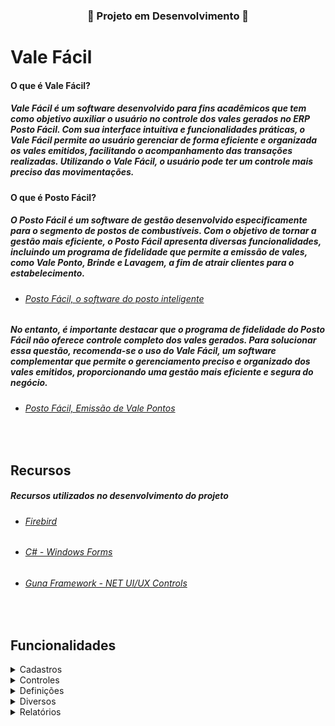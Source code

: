<div align="Center">

### 🚧 Projeto em Desenvolvimento 🚧

</div>

# Vale Fácil

#### O que é Vale Fácil?

##### Vale Fácil é um software desenvolvido para fins acadêmicos que tem como objetivo auxiliar o usuário no controle dos vales gerados no ERP Posto Fácil. Com sua interface intuitiva e funcionalidades práticas, o Vale Fácil permite ao usuário gerenciar de forma eficiente e organizada os vales emitidos, facilitando o acompanhamento das transações realizadas. Utilizando o Vale Fácil, o usuário pode ter um controle mais preciso das movimentações.

#### O que é Posto Fácil?

##### O Posto Fácil é um software de gestão desenvolvido especificamente para o segmento de postos de combustíveis. Com o objetivo de tornar a gestão mais eficiente, o Posto Fácil apresenta diversas funcionalidades, incluindo um programa de fidelidade que permite a emissão de vales, como Vale Ponto, Brinde e Lavagem, a fim de atrair clientes para o estabelecimento.

- ###### [Posto Fácil, o software do posto inteligente](https://youtu.be/dIkYSVDhDxo)

##### No entanto, é importante destacar que o programa de fidelidade do Posto Fácil não oferece controle completo dos vales gerados. Para solucionar essa questão, recomenda-se o uso do Vale Fácil, um software complementar que permite o gerenciamento preciso e organizado dos vales emitidos, proporcionando uma gestão mais eficiente e segura do negócio.

- ###### [Posto Fácil, Emissão de Vale Pontos](https://share.linx.com.br/pages/viewpage.action?pageId=27131284)

<br>

## Recursos   
      
##### Recursos utilizados no desenvolvimento do projeto

- ###### [Firebird](https://www.firebirdsql.org/en/documentation/)
- ###### [C# - Windows Forms](https://docs.microsoft.com/pt-br/dotnet/csharp/)
- ###### [Guna Framework - NET UI/UX Controls](https://gunaui.com/)

<br>

## Funcionalidades

<details> <summary> Cadastros </summary>

- [ ] Cadastro de Produtos
- [ ] Cadastro de Usuários

</details>

<details> <summary> Controles </summary>

 - [x] Movimento Geral
      - [x] Consulta do movimento geral que foi gerado na/nas empresas.
 - [ ] Resgate de Pontos
      - [ ] Resgate de produtos com base nos pontos gerados.
 - [ ] Promo Tenda
      - [ ] Sorteio de clientes com base no CPF.

</details>


<details> <summary> Definições </summary>

- [ ] Definições de Email

</details>

<details> <summary> Diversos </summary>

- [x] Configurador
- [ ] Instalador
- [ ] Logs

</details>

<details> <summary> Relatórios </summary>

- [ ] Extrato Geral
      - [ ] Consulta do movimento geral, podendo ser gerado um PDF e/ou envio por email.

</details>





